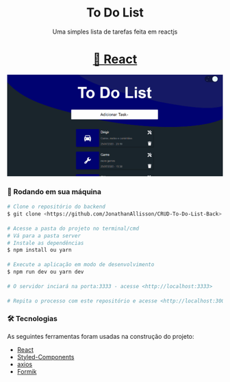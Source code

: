 <h1 align="center">To Do List</h1>
<p align="center">Uma simples lista de tarefas feita em reactjs</p>
<h1 align="center">
    <a href="https://pt-br.reactjs.org/">🔗 React</a>
</h1>


<div align="center">
    <img src="./git/todolist.gif">
</div>

### 🎲 Rodando em sua máquina

```bash
# Clone o repositório do backend
$ git clone <https://github.com/JonathanAllisson/CRUD-To-Do-List-Back>

# Acesse a pasta do projeto no terminal/cmd
# Vá para a pasta server
# Instale as dependências
$ npm install ou yarn

# Execute a aplicação em modo de desenvolvimento
$ npm run dev ou yarn dev

# O servidor inciará na porta:3333 - acesse <http://localhost:3333>

# Repita o processo com este repositório e acesse <http://localhost:3000>
```


### 🛠 Tecnologias

As seguintes ferramentas foram usadas na construção do projeto:

- [React](https://pt-br.reactjs.org/)
- [Styled-Components](https://styled-components.com/)
- [axios](https://github.com/axios/axios)
- [Formik](https://formik.org/docs/overview)
